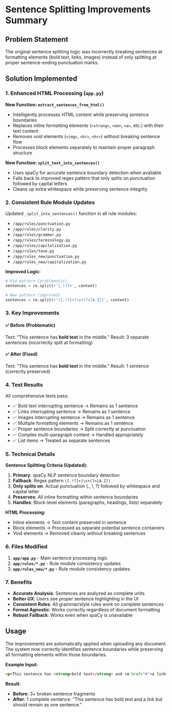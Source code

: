 # Sentence Splitting Improvements Summary

## Problem Statement
The original sentence splitting logic was incorrectly breaking sentences at formatting elements (bold text, links, images) instead of only splitting at proper sentence-ending punctuation marks.

## Solution Implemented

### 1. **Enhanced HTML Processing** (`app.py`)

**New Function: `extract_sentences_from_html()`**
- Intelligently processes HTML content while preserving sentence boundaries
- Replaces inline formatting elements (`<strong>`, `<em>`, `<a>`, etc.) with their text content
- Removes void elements (`<img>`, `<br>`, `<hr>`) without breaking sentence flow
- Processes block elements separately to maintain proper paragraph structure

**New Function: `split_text_into_sentences()`**
- Uses spaCy for accurate sentence boundary detection when available
- Falls back to improved regex pattern that only splits on punctuation followed by capital letters
- Cleans up extra whitespace while preserving sentence integrity

### 2. **Consistent Rule Module Updates**

Updated `_split_into_sentences()` function in all rule modules:
- `/app/rules/punctuation.py`
- `/app/rules/clarity.py` 
- `/app/rules/grammar.py`
- `/app/rules/terminology.py`
- `/app/rules/capitalization.py`
- `/app/rules/tone.py`
- `/app/rules_new/punctuation.py`
- `/app/rules_new/capitalization.py`

**Improved Logic:**
```python
# Old pattern (problematic)
sentences = re.split(r'[.!?]+', content)

# New pattern (improved)
sentences = re.split(r'([.!?]+)\s+(?=[A-Z])', content)
```

### 3. **Key Improvements**

#### ✅ **Before (Problematic)**
Text: "This sentence has **bold text** in the middle."
Result: 3 separate sentences (incorrectly split at formatting)

#### ✅ **After (Fixed)**
Text: "This sentence has **bold text** in the middle."
Result: 1 sentence (correctly preserved)

### 4. **Test Results**

All comprehensive tests pass:
- ✅ Bold text interrupting sentence → Remains as 1 sentence
- ✅ Links interrupting sentence → Remains as 1 sentence  
- ✅ Images interrupting sentence → Remains as 1 sentence
- ✅ Multiple formatting elements → Remains as 1 sentence
- ✅ Proper sentence boundaries → Split correctly at punctuation
- ✅ Complex multi-paragraph content → Handled appropriately
- ✅ List items → Treated as separate sentences

### 5. **Technical Details**

**Sentence Splitting Criteria (Updated):**
1. **Primary**: spaCy NLP sentence boundary detection
2. **Fallback**: Regex pattern `([.!?]+)\s+(?=[A-Z])` 
3. **Only splits on**: Actual punctuation (., !, ?) followed by whitespace and capital letter
4. **Preserves**: All inline formatting within sentence boundaries
5. **Handles**: Block-level elements (paragraphs, headings, lists) separately

**HTML Processing:**
- Inline elements → Text content preserved in sentence
- Block elements → Processed as separate potential sentence containers
- Void elements → Removed cleanly without breaking sentences

### 6. **Files Modified**

1. **`app/app.py`** - Main sentence processing logic
2. **`app/rules/*.py`** - Rule module consistency updates
3. **`app/rules_new/*.py`** - Rule module consistency updates

### 7. **Benefits**

- **Accurate Analysis**: Sentences are analyzed as complete units
- **Better UX**: Users see proper sentence highlighting in the UI
- **Consistent Rules**: All grammar/style rules work on complete sentences
- **Format Agnostic**: Works correctly regardless of document formatting
- **Robust Fallback**: Works even when spaCy is unavailable

## Usage

The improvements are automatically applied when uploading any document. The system now correctly identifies sentence boundaries while preserving all formatting elements within those boundaries.

**Example Input:**
```html
<p>This sentence has <strong>bold text</strong> and <a href="#">a link</a> but should remain as one sentence.</p>
```

**Result:**
- **Before**: 3+ broken sentence fragments
- **After**: 1 complete sentence: "This sentence has bold text and a link but should remain as one sentence."
